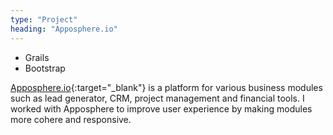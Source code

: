 ```yaml
---
type: "Project"
heading: "Apposphere.io"
---
```


<ul class="tags">
  <li class="tag">Grails</li>
  <li class="tag">Bootstrap</li>
</ul>

[Apposphere.io](https://www.apposphere.io/){:target="_blank"} is a platform for various business modules such as lead generator, CRM, project management and financial tools. I worked with Apposphere to improve user experience by making modules more cohere and responsive.  
